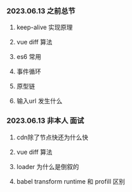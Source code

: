 ### 2023.06.13 之前总节
1. keep-alive 实现原理

2. vue diff 算法

3. es6 常用

4. 事件循环

5. 原型链

6. 输入url 发生什么


### 2023.06.13 非本人 面试
1. cdn除了节点快还为什么快

2. vue diff 算法

3. loader 为什么是倒叙的

4. babel transform runtime 和 profill 区别